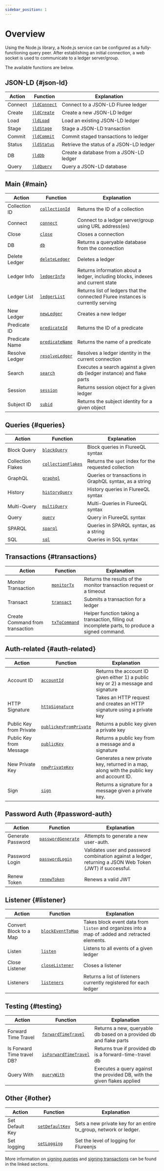 ```yaml
---
sidebar_position: 1
---
```


# Overview

Using the Node.js library, a Node.js service can be configured as a fully-functioning query peer. After establishing an initial connection, a web socket is used to communicate to a ledger server/group.

The available functions are below.

## JSON-LD {#json-ld}

| Action  | Function                                                   | Explanation                             |
| ------- | ---------------------------------------------------------- | --------------------------------------- |
| Connect | [`jldConnect`](/docs/reference/nodejs/examples#jldConnect) | Connect to a JSON-LD Fluree ledger      |
| Create  | [`jldCreate`](/docs/reference/nodejs/examples#jldCreate)   | Create a new JSON-LD ledger             |
| Load    | [`jldLoad`](/docs/reference/nodejs/examples#jldLoad)       | Load an existing JSON-LD ledger         |
| Stage   | [`jldStage`](/docs/reference/nodejs/examples##jldStage)    | Stage a JSON-LD transaction             |
| Commit  | [`jldCommit`](/docs/reference/nodejs/examples#jldCommit)   | Commit staged transactions to ledger    |
| Status  | [`jldStatus`](/docs/reference/nodejs/examples#jldStatus)   | Retrieve the status of a JSON-LD ledger |
| DB      | [`jldDb`](/docs/reference/nodejs/examples#jldDb)           | Create a database from a JSON-LD ledger |
| Query   | [`jldQuery`](/docs/reference/nodejs/examples#jldQuery)     | Query a JSON-LD database                |

## Main {#main}

| Action         | Function                                                         | Explanation                                                                      |
| -------------- | ---------------------------------------------------------------- | -------------------------------------------------------------------------------- |
| Collection ID  | [`collectionId`](/docs/reference/nodejs/examples#collectionId)   | Returns the ID of a collection                                                   |
| Connect        | [`connect`](/docs/reference/nodejs/examples#connect)             | Connect to a ledger server/group using URL address(es)                           |
| Close          | [`close`](/docs/reference/nodejs/examples#close)                 | Closes a connection                                                              |
| DB             | [`db`](/docs/reference/nodejs/examples#db)                       | Returns a queryable database from the connection                                 |
| Delete Ledger  | [`deleteLedger`](/docs/reference/nodejs/examples#deleteLedger)   | Deletes a ledger                                                                 |
| Ledger Info    | [`ledgerInfo`](/docs/reference/nodejs/examples#ledgerInfo)       | Returns information about a ledger, including blocks, indexes and current state  |
| Ledger List    | [`ledgerList`](/docs/reference/nodejs/examples#ledgerList)       | Returns list of ledgers that the connected Fluree instances is currently serving |
| New Ledger     | [`newLedger`](/docs/reference/nodejs/examples#newLedger)         | Creates a new ledger                                                             |
| Predicate ID   | [`predicateId`](/docs/reference/nodejs/examples#predicateId)     | Returns the ID of a predicate                                                    |
| Predicate Name | [`predicateName`](/docs/reference/nodejs/examples#predicateName) | Returns the name of a predicate                                                  |
| Resolve Ledger | [`resolveLedger`](/docs/reference/nodejs/examples#resolveLedger) | Resolves a ledger identity in the current connection                             |
| Search         | [`search`](/docs/reference/nodejs/examples#search)               | Executes a search against a given db (ledger instance) and flake parts           |
| Session        | [`session`](/docs/reference/nodejs/examples#session)             | Returns session object for a given ledger                                        |
| Subject ID     | [`subid`](/docs/reference/nodejs/examples#subid)                 | Returns the subject identity for a given object                                  |

## Queries {#queries}

| Action            | Function                                                               | Explanation                                            |
| ----------------- | ---------------------------------------------------------------------- | ------------------------------------------------------ |
| Block Query       | [`blockQuery`](/docs/reference/nodejs/examples#blockQuery)             | Block queries in FlureeQL syntax                       |
| Collection Flakes | [`collectionFlakes`](/docs/reference/nodejs/examples#collectionFlakes) | Returns the `spot` index for the requested collection  |
| GraphQL           | [`graphql`](/docs/reference/nodejs/examples#graphql)                   | Queries or transactions in GraphQL syntax, as a string |
| History           | [`historyQuery`](/docs/reference/nodejs/examples#historyQuery)         | History queries in FlureeQL syntax                     |
| Multi-Query       | [`multiQuery`](/docs/reference/nodejs/examples#multiQuery)             | Multi-Queries in FlureeQL syntax                       |
| Query             | [`query`](/docs/reference/nodejs/examples#query)                       | Query in FlureeQL syntax                               |
| SPARQL            | [`sparql`](/docs/reference/nodejs/examples#sparql)                     | Queries in SPARQL syntax, as a string                  |
| SQL               | [`sql`](/docs/reference/nodejs/examples#sql)                           | Queries in SQL syntax                                  |

## Transactions {#transactions}

| Action                          | Function                                                     | Explanation                                                                                      |
| ------------------------------- | ------------------------------------------------------------ | ------------------------------------------------------------------------------------------------ |
| Monitor Transaction             | [`monitorTx`](/docs/reference/nodejs/examples#monitorTx)     | Returns the results of the monitor transaction request or a timeout                              |
| Transact                        | [`transact`](/docs/reference/nodejs/examples#transact)       | Submits a transaction for a ledger                                                               |
| Create Command from transaction | [`txToCommand`](/docs/reference/nodejs/examples#txToCommand) | Helper function taking a transaction, filling out incomplete parts, to produce a signed command. |

## Auth-related {#auth-related}

| Action                  | Function                                                                       | Explanation                                                                               |
| ----------------------- | ------------------------------------------------------------------------------ | ----------------------------------------------------------------------------------------- |
| Account ID              | [`accountId`](/docs/reference/nodejs/examples#accountId)                       | Returns the account ID given either 1) a public key or 2) a message and signature         |
| HTTP Signature          | [`httpSignature`](/docs/reference/nodejs/examples#httpSignature)               | Takes an HTTP request and creates an HTTP signature using a private key                   |
| Public Key from Private | [`publickeyFromPrivate`](/docs/reference/nodejs/examples#publicKeyFromPrivate) | Returns a public key given a private key                                                  |
| Public Key from Message | [`publicKey`](/docs/reference/nodejs/examples#publicKey)                       | Returns a public key from a message and a signature                                       |
| New Private Key         | [`newPrivateKey`](/docs/reference/nodejs/examples#newPrivateKey)               | Generates a new private key, returned in a map, along with the public key and account ID. |
| Sign                    | [`sign`](/docs/reference/nodejs/examples#sign)                                 | Returns a signature for a message given a private key.                                    |

## Password Auth {#password-auth}

| Action            | Function                                                               | Explanation                                                                                               |
| ----------------- | ---------------------------------------------------------------------- | --------------------------------------------------------------------------------------------------------- |
| Generate Password | [`passwordGenerate`](/docs/reference/nodejs/examples#passwordGenerate) | Attempts to generate a new user-auth.                                                                     |
| Password Login    | [`passwordLogin`](/docs/reference/nodejs/examples#passwordLogin)       | Validates user and password combination against a ledger, returning a JSON Web Token (JWT) if successful. |
| Renew Token       | [`renewToken`](/docs/reference/nodejs/examples#renewToken)             | Renews a valid JWT                                                                                        |

## Listener {#listener}

| Action                 | Function                                                             | Explanation                                                                                      |
| ---------------------- | -------------------------------------------------------------------- | ------------------------------------------------------------------------------------------------ |
| Convert Block to a Map | [`blockEventToMap`](/docs/reference/nodejs/examples#blockEventToMap) | Takes block event data from `listen` and organizes into a map of :added and :retracted elements. |
| Listen                 | [`listen`](/docs/reference/nodejs/examples#listen)                   | Listens to all events of a given ledger                                                          |
| Close Listener         | [`closeListener`](/docs/reference/nodejs/examples#closeListener)     | Closes a listener                                                                                |
| Listeners              | [`listeners`](/docs/reference/nodejs/examples#listeners)             | Returns a list of listeners currently registered for each ledger                                 |

## Testing {#testing}

| Action                     | Function                                                                     | Explanation                                                             |
| -------------------------- | ---------------------------------------------------------------------------- | ----------------------------------------------------------------------- |
| Forward Time Travel        | [`forwardTimeTravel`](/docs/reference/nodejs/examples#forwardTimeTravel)     | Returns a new, queryable db based on a provided db and flake parts      |
| Is Forward Time travel DB? | [`isForwardTimeTravel`](/docs/reference/nodejs/examples#isForwardTimeTravel) | Returns true if provided db is a forward-time-travel db                 |
| Query With                 | [`queryWith`](/docs/reference/nodejs/examples#queryWith)                     | Executes a query against the provided DB, with the given flakes applied |

## Other {#other}

| Action          | Function                                                         | Explanation                                                       |
| --------------- | ---------------------------------------------------------------- | ----------------------------------------------------------------- |
| Set Default Key | [`setDefaultKey`](/docs/reference/nodejs/examples#setDefaultKey) | Sets a new private key for an entire tx_group, network or ledger. |
| Set logging     | [`setLogging`](/docs/reference/nodejs/examples#setLogging)       | Set the level of logging for Flureenjs                            |

More information on [signing queries](/concepts/identity/signatures.md#signed-queries) and [signing transactions](/concepts/identity/signatures.md#signed-transactions) can be found in the linked sections.
